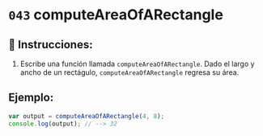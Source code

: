 # `043` computeAreaOfARectangle

## 📝 Instrucciones:

1. Escribe una función llamada `computeAreaOfARectangle`. Dado el largo y ancho de un rectágulo, `computeAreaOfARectangle` regresa su área.

## Ejemplo:

```Javascript
var output = computeAreaOfARectangle(4, 8);
console.log(output); // --> 32
```
